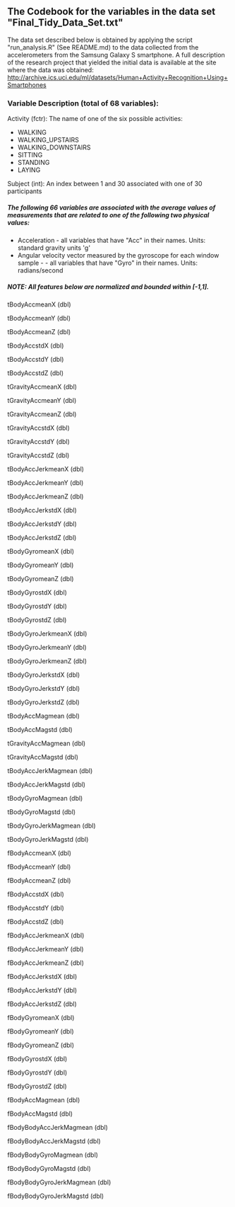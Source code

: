 ## The Codebook for the variables in the data set "Final_Tidy_Data_Set.txt"

The data set described below is obtained by applying the script "run_analysis.R" (See README.md) to the data collected from the accelerometers from the Samsung Galaxy S smartphone. A full description of the research project that yielded the initial data is available at the site where the data was obtained:
http://archive.ics.uci.edu/ml/datasets/Human+Activity+Recognition+Using+Smartphones

### Variable Description (total of 68 variables):

Activity        (fctr):  The name of one of the six possible activities:

* WALKING
* WALKING_UPSTAIRS
* WALKING_DOWNSTAIRS
* SITTING
* STANDING
* LAYING

Subject         (int):  An index between 1 and 30 associated with one of 30 participants

##### The following 66 variables are associated with the average values of measurements that are related to one of the following two physical values:
* Acceleration - all variables that have "Acc" in their names. Units: standard gravity units 'g'
* Angular velocity vector measured by the gyroscope for each window sample -  - all variables that have "Gyro" in their names. Units: radians/second

##### NOTE: All features below are normalized and bounded within [-1,1].

tBodyAccmeanX   (dbl) 

tBodyAccmeanY   (dbl) 

tBodyAccmeanZ   (dbl) 

tBodyAccstdX    (dbl) 

tBodyAccstdY    (dbl) 

tBodyAccstdZ    (dbl)

tGravityAccmeanX  (dbl) 

tGravityAccmeanY  (dbl)

tGravityAccmeanZ  (dbl) 

tGravityAccstdX  (dbl)  

tGravityAccstdY  (dbl)  

tGravityAccstdZ  (dbl)  

tBodyAccJerkmeanX  (dbl) 

tBodyAccJerkmeanY  (dbl) 

tBodyAccJerkmeanZ  (dbl)   

tBodyAccJerkstdX  (dbl)   

tBodyAccJerkstdY  (dbl)  

tBodyAccJerkstdZ  (dbl)  

tBodyGyromeanX  (dbl)   

tBodyGyromeanY  (dbl)   

tBodyGyromeanZ  (dbl) 

tBodyGyrostdX  (dbl)  

tBodyGyrostdY  (dbl)    

tBodyGyrostdZ  (dbl)     

tBodyGyroJerkmeanX  (dbl)  

tBodyGyroJerkmeanY  (dbl)  

tBodyGyroJerkmeanZ  (dbl)  

tBodyGyroJerkstdX  (dbl)  

tBodyGyroJerkstdY  (dbl)    

tBodyGyroJerkstdZ  (dbl)    

tBodyAccMagmean      (dbl)   

tBodyAccMagstd        (dbl)     

tGravityAccMagmean     (dbl)    

tGravityAccMagstd      (dbl)    

tBodyAccJerkMagmean       (dbl)  

tBodyAccJerkMagstd      (dbl)    

tBodyGyroMagmean        (dbl)   

tBodyGyroMagstd        (dbl)     

tBodyGyroJerkMagmean     (dbl)   

tBodyGyroJerkMagstd     (dbl)   

fBodyAccmeanX  (dbl)        

fBodyAccmeanY  (dbl)            

fBodyAccmeanZ  (dbl)           

fBodyAccstdX  (dbl)             

fBodyAccstdY  (dbl)             

fBodyAccstdZ  (dbl)            

fBodyAccJerkmeanX  (dbl)        

fBodyAccJerkmeanY  (dbl)        

fBodyAccJerkmeanZ  (dbl)       

fBodyAccJerkstdX  (dbl)         

fBodyAccJerkstdY  (dbl)         

fBodyAccJerkstdZ  (dbl)        

fBodyGyromeanX  (dbl)           

fBodyGyromeanY  (dbl)           

fBodyGyromeanZ  (dbl)          

fBodyGyrostdX  (dbl)            

fBodyGyrostdY  (dbl)            

fBodyGyrostdZ  (dbl)           

fBodyAccMagmean        (dbl)     

fBodyAccMagstd     (dbl)         

fBodyBodyAccJerkMagmean   (dbl) 

fBodyBodyAccJerkMagstd     (dbl) 

fBodyBodyGyroMagmean      (dbl)  

fBodyBodyGyroMagstd       (dbl) 

fBodyBodyGyroJerkMagmean   (dbl) 

fBodyBodyGyroJerkMagstd   (dbl) 